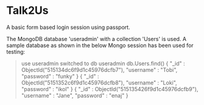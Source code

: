 Talk2Us
=======
A basic form based login session using passport.

The MongoDB database 'useradmin' with a collection 'Users' is used.
A sample database as shown in the below Mongo session has been used
for testing:

> use useradmin
switched to db useradmin
> db.Users.find()
{ "_id" : ObjectId("515134dc6f9d1c45976dcfb7"), "username" : "Tobi", "password" : "funky" }
{ "_id" : ObjectId("5151352c6f9d1c45976dcfb8"), "username" : "Loki", "password" : "ikol" }
{ "_id" : ObjectId("515135426f9d1c45976dcfb9"), "username" : "Jane", "password" : "enaj" }

